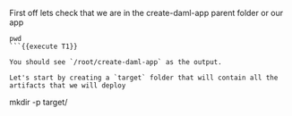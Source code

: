 First off lets check that we are in the create-daml-app parent folder or our app

```
pwd
```{{execute T1}}

You should see `/root/create-daml-app` as the output.

Let's start by creating a `target` folder that will contain all the artifacts that we will deploy

```
mkdir -p target/
```{{execute T1}}
